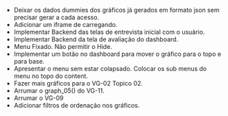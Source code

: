 - Deixar os dados dummies dos gráficos já gerados em formato json sem precisar gerar a cada acesso.
- Adicionar um iframe de carregando.
- Implementar Backend das telas de entrevista inicial com o usuário.
- Implementar Backend da tela de avaliação do dashboard.
- Menu Fixado. Não permitir o Hide.
- Implementar um botão no dashboard para mover o gráfico para o topo e para base.
- Apresentar o menu sem estar colapsado. Colocar os sub menus do menu no topo do content.
- Fazer mais gráficos para o VG-02 Topico 02.
- Arrumar o graph_05() do VG-11.
- Arrumar o VG-09
- Adicionar filtros de ordenação nos gráficos.
